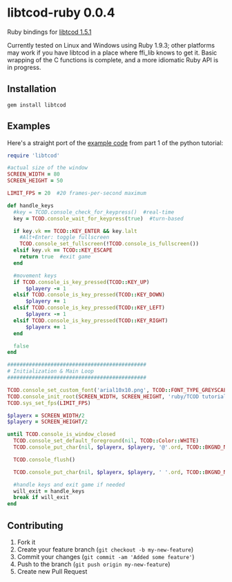 # libtcod-ruby 0.0.4

Ruby bindings for [libtcod 1.5.1](http://doryen.eptalys.net/libtcod/)

Currently tested on Linux and Windows using Ruby 1.9.3; other platforms may work if you have libtcod in a place where ffi\_lib knows to get it. Basic wrapping of the C functions is complete, and a more idiomatic Ruby API is in progress.

## Installation

    gem install libtcod

## Examples

Here's a straight port of the [example code](http://roguebasin.roguelikedevelopment.org/index.php?title=Complete_Roguelike_Tutorial,_using_python%2Blibtcod,_part_1_code#Moving_around) from part 1 of the python tutorial:

```ruby
require 'libtcod'

#actual size of the window
SCREEN_WIDTH = 80
SCREEN_HEIGHT = 50

LIMIT_FPS = 20  #20 frames-per-second maximum

def handle_keys
  #key = TCOD.console_check_for_keypress()  #real-time
  key = TCOD.console_wait_for_keypress(true)  #turn-based

  if key.vk == TCOD::KEY_ENTER && key.lalt
    #Alt+Enter: toggle fullscreen
    TCOD.console_set_fullscreen(!TCOD.console_is_fullscreen())
  elsif key.vk == TCOD::KEY_ESCAPE
    return true  #exit game
  end

  #movement keys
  if TCOD.console_is_key_pressed(TCOD::KEY_UP)
      $playery -= 1
  elsif TCOD.console_is_key_pressed(TCOD::KEY_DOWN)
      $playery += 1
  elsif TCOD.console_is_key_pressed(TCOD::KEY_LEFT)
      $playerx -= 1
  elsif TCOD.console_is_key_pressed(TCOD::KEY_RIGHT)
      $playerx += 1
  end

  false
end

#############################################
# Initialization & Main Loop
#############################################

TCOD.console_set_custom_font('arial10x10.png', TCOD::FONT_TYPE_GREYSCALE | TCOD::FONT_LAYOUT_TCOD, 0, 0)
TCOD.console_init_root(SCREEN_WIDTH, SCREEN_HEIGHT, 'ruby/TCOD tutorial', false, TCOD::RENDERER_SDL)
TCOD.sys_set_fps(LIMIT_FPS)

$playerx = SCREEN_WIDTH/2
$playery = SCREEN_HEIGHT/2

until TCOD.console_is_window_closed
  TCOD.console_set_default_foreground(nil, TCOD::Color::WHITE)
  TCOD.console_put_char(nil, $playerx, $playery, '@'.ord, TCOD::BKGND_NONE)

  TCOD.console_flush()

  TCOD.console_put_char(nil, $playerx, $playery, ' '.ord, TCOD::BKGND_NONE)

  #handle keys and exit game if needed
  will_exit = handle_keys
  break if will_exit
end
```


## Contributing

1. Fork it
2. Create your feature branch (`git checkout -b my-new-feature`)
3. Commit your changes (`git commit -am 'Added some feature'`)
4. Push to the branch (`git push origin my-new-feature`)
5. Create new Pull Request
